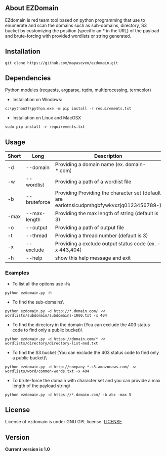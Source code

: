 ## About EZDomain
EZdomain is red team tool based on python programming that use to enumerate and scan the domains such as sub-domains, directory, S3 bucket by customizing the position (specific an * in the URL) of the payload and brute-forcing with provided wordlists or string generated.

## Installation
```
git clone https://github.com/mayaseven/ezdomain.git
```

## Dependencies
Python modules (requests, argparse, tqdm, multiprocessing, termcolor)

- Installation on Windows:
```
c:\python27\python.exe -m pip install -r requirements.txt
```

- Installation on Linux and MacOSX
```
sudo pip install -r requirements.txt
```

## Usage

| Short         | Long              | Description
| ------------- |-------------------|------------
| -d            | --domain          | Providing a domain name (ex. domain-*.com)
| -w            | --wordlist        | Providing a path of a wordlist file
| -b            | --bruteforce      | Providing Providing the character set (default are eariotnslcudpmhgbfywkvxzjq0123456789-)
| -max          | --max-length      | Providing the max length of string (default is 3)
| -o            | --output          | Providing a path of output file
| -t            | --thread          | Providing a thread number (default is 3)
| -x            | --exclude         | Providing a exclude output status code (ex. -x 443,404)
| -h            | --help            | show this help message and exit

### Examples
* To list all the options use -h\
```
python ezdomain.py -h
```

* To find the sub-domains\
```
python ezdomain.py -d http://*.domain.com/ -w wordlists/subdomain/subdomains-1000.txt -x 404
```

* To find the directory in the domain (You can exclude the 403 status code to find only a public bucket)\
```
python ezdomain.py -d https://domain.com/* -w wordlists/directory/directory-list-med.txt
```

* To find the S3 bucket (You can exclude the 403 status code to find only a public bucket)\
```
python ezdomain.py -d http://company-*.s3.amazonaws.com/ -w wordlists/word/common-words.txt -x 404

```
* To brute-force the domain with character set and you can provide a max length of the payload string\
```
python ezdomain.py -d https://*.domain.com/ -b abc -max 5
```

## License
License of ezdomain is under GNU GPL license. [LICENSE](https://github.com/MAYASEVEN/ezdomain/blob/master/LICENSE)

## Version
**Current version is 1.0**
